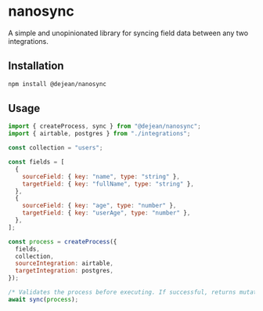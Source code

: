 # nanosync

A simple and unopinionated library for syncing field data between any two integrations.

## Installation

```bash
npm install @dejean/nanosync
```

## Usage

```javascript
import { createProcess, sync } from "@dejean/nanosync";
import { airtable, postgres } from "./integrations";

const collection = "users";

const fields = [
  {
    sourceField: { key: "name", type: "string" },
    targetField: { key: "fullName", type: "string" },
  },
  {
    sourceField: { key: "age", type: "number" },
    targetField: { key: "userAge", type: "number" },
  },
];

const process = createProcess({
  fields,
  collection,
  sourceIntegration: airtable,
  targetIntegration: postgres,
});

/* Validates the process before executing. If successful, returns mutation results. else, `null`  */
await sync(process);
```
